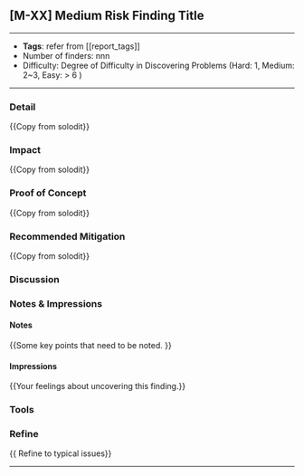 ## [M-XX] Medium Risk Finding Title
----
- **Tags**: refer from [[report_tags]]
- Number of finders: nnn
- Difficulty: Degree of Difficulty in Discovering Problems (Hard: 1, Medium: 2~3, Easy: > 6 )
---
### Detail

{{Copy from solodit}}
### Impact

{{Copy from solodit}}
### Proof of Concept

{{Copy from solodit}}
### Recommended Mitigation

{{Copy from solodit}}

### Discussion

### Notes & Impressions

#### Notes 
{{Some key points that need to be noted. }}

#### Impressions
{{Your feelings about uncovering this finding.}}

### Tools
### Refine

{{ Refine to typical issues}}

---